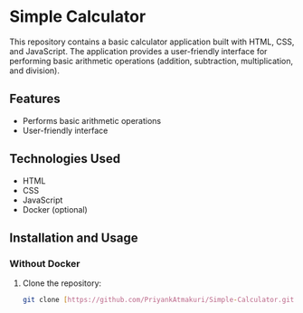 # Simple Calculator

This repository contains a basic calculator application built with HTML, CSS, and JavaScript. The application provides a user-friendly interface for performing basic arithmetic operations (addition, subtraction, multiplication, and division).

## Features

* Performs basic arithmetic operations
* User-friendly interface

## Technologies Used

* HTML
* CSS
* JavaScript
* Docker (optional)

## Installation and Usage

### Without Docker

1. Clone the repository:
   ```bash
   git clone [https://github.com/PriyankAtmakuri/Simple-Calculator.git](https://github.com/PriyankAtmakuri/Simple-Calculator.git)
